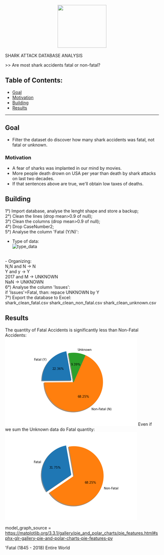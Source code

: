 <p align="center">
  <img width="160" height="140" src="https://imgshare.io/images/2020/09/01/shark_attack.png">
</p>
<p class="text-center">SHARK ATTACK DATABASE ANALYSIS</center></p>
>> Are most shark accidents fatal or non-fatal?</center> 


## Table of Contents:

- [Goal](#goal)
- [Motivation](#motivation)
- [Building](#building)
- [Results](#results)

---

## Goal

- Filter the dataset do discover how many shark accidents was fatal, not fatal or unknown.

### Motivation

- A fear of sharks was implanted in our mind by movies. 
- More people death drown on USA per year than death by shark attacks on last two decades.
- If that sentences above are true, we'll obtain low taxes of deaths.

## Building

1°) Import database, analyse the lenght shape and store a backup;<br />
2°) Clean the lines (drop mean>0.9 of null);<br />
3°) Clean the columns (drop mean>0.9 of null);<br />
4°) Drop CaseNumber2; <br />
5°) Analyse the column 'Fatal (Y/N)':<br />
- Type of data: <br />
![type_data](https://i.imgur.com/zATl6Pm.jpg)
<br />
- Organizing:<br />
N,N and N -> N<br />
Y and y   -> Y<br />
2017 and M -> UNKNOWN<br />
NaN -> UNKNOWN<br />
6°) Analyse the column 'Issues':<br />
if 'Issues'=Fatal, than:
repace UNKNOWN by Y<br />
7°) Export the database to Excel:<br />
shark_clean_fatal.csv
shark_clean_non_fatal.csv
shark_clean_unknown.csv

## Results 
The quantity of Fatal Accidents is significantly less than Non-Fatal Accidents:
![fatal_graph](https://github.com/leticiafossato/ironhack-projects/blob/master/Week%202%20-%20Shark%20Attacks/Image%20Graphs/Results_Quantity_Fatal.png?raw=true)
Even if we sum the Unknown data do Fatal quantity:
![non_fatal_graph](https://github.com/leticiafossato/ironhack-projects/blob/master/Week%202%20-%20Shark%20Attacks/Image%20Graphs/Results_Quantity_Without_Unknown.png?raw=true)


model_graph_source = https://matplotlib.org/3.3.1/gallery/pie_and_polar_charts/pie_features.html#sphx-glr-gallery-pie-and-polar-charts-pie-features-py


'Fatal (1845 - 2018) Entire World
